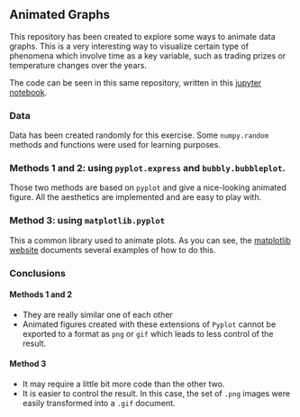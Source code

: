 ## Animated Graphs

This repository has been created to explore some ways to animate data graphs. This is a very interesting way to visualize certain type of phenomena which involve time as a key variable, such as trading prizes or temperature changes over the years.

The code can be seen in this same repository, written in this [jupyter notebook](https://github.com/carlosdavila91/animating_graphs/blob/master/animating-scatterplot.ipynb).

### Data

Data has been created randomly for this exercise. Some `numpy.random` methods and functions were used for learning purposes.

### Methods 1 and 2: using `pyplot.express` and `bubbly.bubbleplot`.

Those two methods are based on `pyplot` and give a nice-looking animated figure. All the aesthetics are implemented and are easy to play with.

### Method 3: using `matplotlib.pyplot`

This a common library used to animate plots. As you can see, the [matplotlib website](https://matplotlib.org/api/animation_api.html#examples) documents several examples of how to do this.

### Conclusions

#### Methods 1 and 2
* They are really similar one of each other
* Animated figures created with these extensions of `Pyplot` cannot be exported to a format as `png` or `gif` which leads to less control of the result.

#### Method 3
* It may require a little bit more code than the other two.
* It is easier to control the result. In this case, the set of `.png` images were easily transformed into a `.gif` document.
